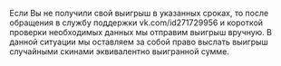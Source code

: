 Если Вы не получили свой выигрыш в указанных сроках, то после обращения в службу поддержки vk.com/id271729956 и короткой проверки необходимых данных мы отправим выигрыш вручную. В данной ситуации мы оставляем за собой право выслать выигрыш случайными скинами эквивалентно выигранной сумме.